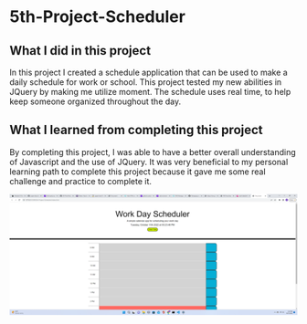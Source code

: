 # 5th-Project-Scheduler
## What I did in this project
In this project I created a schedule application that can be used to make a daily schedule for work or school. This project tested my new abilities in JQuery by making me utilize moment. The schedule uses real time, to help keep someone organized throughout the day. 

## What I learned from completing this project
By completing this project, I was able to have a better overall understanding of Javascript and the use of JQuery. It was very beneficial to my personal learning path to complete this project because it gave me some real challenge and practice to complete it.

![screenshot](./assets/images/Screenshot%20(392).png)
